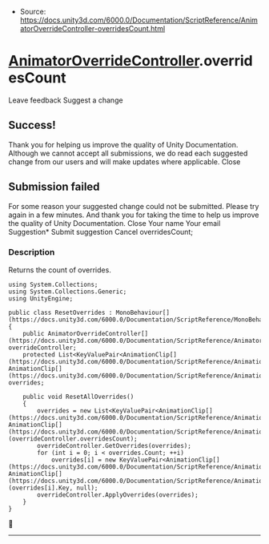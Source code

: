 * Source: https://docs.unity3d.com/6000.0/Documentation/ScriptReference/AnimatorOverrideController-overridesCount.html

#  [AnimatorOverrideController](https://docs.unity3d.com/6000.0/Documentation/ScriptReference/AnimatorOverrideController.html).overridesCount
Leave feedback
Suggest a change
## Success!
Thank you for helping us improve the quality of Unity Documentation. Although we cannot accept all submissions, we do read each suggested change from our users and will make updates where applicable.
Close
## Submission failed
For some reason your suggested change could not be submitted. Please <a>try again</a> in a few minutes. And thank you for taking the time to help us improve the quality of Unity Documentation.
Close
Your name Your email Suggestion* Submit suggestion
Cancel
overridesCount; 
### Description
Returns the count of overrides.
```
using System.Collections;
using System.Collections.Generic;
using UnityEngine;  
  
public class ResetOverrides : MonoBehaviour[](https://docs.unity3d.com/6000.0/Documentation/ScriptReference/MonoBehaviour.html)
{
    public AnimatorOverrideController[](https://docs.unity3d.com/6000.0/Documentation/ScriptReference/AnimatorOverrideController.html) overrideController;
    protected List<KeyValuePair<AnimationClip[](https://docs.unity3d.com/6000.0/Documentation/ScriptReference/AnimationClip.html), AnimationClip[](https://docs.unity3d.com/6000.0/Documentation/ScriptReference/AnimationClip.html)>> overrides;  
  
    public void ResetAllOverrides()
    {
        overrides = new List<KeyValuePair<AnimationClip[](https://docs.unity3d.com/6000.0/Documentation/ScriptReference/AnimationClip.html), AnimationClip[](https://docs.unity3d.com/6000.0/Documentation/ScriptReference/AnimationClip.html)>>(overrideController.overridesCount);
        overrideController.GetOverrides(overrides);
        for (int i = 0; i < overrides.Count; ++i)
            overrides[i] = new KeyValuePair<AnimationClip[](https://docs.unity3d.com/6000.0/Documentation/ScriptReference/AnimationClip.html), AnimationClip[](https://docs.unity3d.com/6000.0/Documentation/ScriptReference/AnimationClip.html)>(overrides[i].Key, null);
        overrideController.ApplyOverrides(overrides);
    }
}

```

* * *
